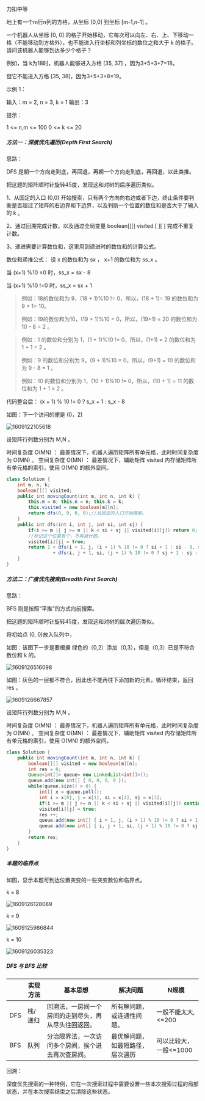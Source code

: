 力扣中等



地上有一个m行n列的方格，从坐标 [0,0] 到坐标 [m-1,n-1] 。

一个机器人从坐标 [0, 0] 的格子开始移动，它每次可以向左、右、上、下移动一格（不能移动到方格外），也不能进入行坐标和列坐标的数位之和大于 k 的格子。请问该机器人能够到达多少个格子？



例如，当 k为18时，机器人能够进入方格 [35, 37] ，因为3+5+3+7=18。

但它不能进入方格 [35, 38]，因为3+5+3+8=19。

 

示例 1：

输入：m = 2, n = 3, k = 1
输出：3



提示：

1 <= n,m <= 100
0 <= k <= 20








##### 方法一：深度优先遍历(Depth First Search)



思路：

DFS 是朝一个方向走到底，再回退，再朝一个方向走到底，再回退，以此类推。 

把这题的矩阵顺时针旋转45度，发现这和对树的后序遍历类似。



1、从固定的入口 (0,0) 开始搜索，只有两个方向向右边或者下边，终止条件要判断是否超过了矩阵的右边界和下边界，以及判断一个位置的数位和是否大于了输入的 k 。

2、通过回溯完成计数，以及通过全局变量 boolean[][] visited \[ ][ ] 完成不重复计数。

3、递进需要计算数位和，这里用到递进时的数位和的计算公式。



数位和递推公式：   设 x 的数位和为 sx ， x+1 的数位和为 ss_x 。

当 (x+1) %10 =0 时，ss_x =  sx - 8 

当 (x+1) %10 !=0 时，ss_x =  sx + 1

> 例如：18的数位和为 9，(18 + 1)%10 != 0，所以，(18 + 1)= 19 的数位和为 9 + 1= 10。
>
> 例如：19的数位和为10，(19 + 1)%10 = 0，所以，(19+1) = 20 的数位和为 10 - 8 = 2 。

> 例如：1 的数位和分别为 1，(1 + 1)%10 != 0，所以，(1+1) = 2 的数位和为 1 + 1 = 2 。 
>
> 例如：9 的数位和分别为 9，(9 + 1)%10 = 0，所以，(9+1) = 10 的数位和为 9 - 8 = 1 。 
>
> 例如：10 的数位和分别为 1，(10 + 1)%10 != 0，所以，(10 + 1) = 11 的数位和为 1 + 1 = 2 。 

代码整合后： (x + 1) % 10  != 0  ? s_x + 1 : s_x - 8 



如图：下一个访问的便是 (0，2)

![1609122105618](F:/项目/Git-md/ZJW-Summary/assets/1609122105618.png)

设矩阵行列数分别为 M,N 。

时间复杂度 O(MN) ： 最差情况下，机器人遍历矩阵所有单元格，此时时间复杂度为 O(MN) 。
空间复杂度 O(MN) ： 最差情况下，辅助矩阵 visited 内存储矩阵所有单元格的索引，使用 O(MN) 的额外空间。

````java
class Solution {
    int m, n, k;
    boolean[][] visited;
    public int movingCount(int m, int n, int k) {
        this.m = m; this.n = n; this.k = k;
        this.visited = new boolean[m][n];
        return dfs(0, 0, 0, 0);//从固定的入口开始搜索。
    }
    public int dfs(int i, int j, int si, int sj) {
        if(i >= m || j >= n || k < si + sj || visited[i][j]) return 0;
        //标记这个位置有个，不再被计数。
        visited[i][j] = true;
        return 1 + dfs(i + 1, j, (i + 1) % 10 != 0 ? si + 1 : si - 8, sj) 
                 + dfs(i, j + 1, si, (j + 1) % 10 != 0 ? sj + 1 : sj - 8);
    }
}
````

##### 方法二：广度优先搜索(Breadth First Search)



思路：

BFS 则是按照“平推”的方式向前搜索。 

把这题的矩阵顺时针旋转45度，发现这和对树的层次遍历类似。



将初始点 (0, 0)放入队列中，



如图：该图下一步是要根据 绿色的（0,2）添加（0,3），但是（0,3）已是不符合数位和 k 的。

![1609126516098](F:/项目/Git-md/ZJW-Summary/assets/1609126516098.png)

如图：灰色的一层都不符合，因此也不能再往下添加新的元素，循环结束，返回 res 。

![1609126667857](F:/项目/Git-md/ZJW-Summary/assets/1609126667857.png)

设矩阵行列数分别为 M,N 。

时间复杂度 O(MN) ： 最差情况下，机器人遍历矩阵所有单元格，此时时间复杂度为 O(MN) 。
空间复杂度 O(MN) ： 最差情况下，辅助矩阵 visited 内存储矩阵所有单元格的索引，使用 O(MN) 的额外空间。

````java
class Solution {
    public int movingCount(int m, int n, int k) {
        boolean[][] visited = new boolean[m][n];
        int res = 0;
        Queue<int[]> queue= new LinkedList<int[]>();
        queue.add(new int[] { 0, 0, 0, 0 });
        while(queue.size() > 0) {
            int[] x = queue.poll();
            int i = x[0], j = x[1], si = x[2], sj = x[3];
            if(i >= m || j >= n || k < si + sj || visited[i][j]) continue;
            visited[i][j] = true;
            res ++;
            queue.add(new int[] { i + 1, j, (i + 1) % 10 != 0 ? si + 1 : si - 8, sj });
            queue.add(new int[] { i, j + 1, si, (j + 1) % 10 != 0 ? sj + 1 : sj - 8 });
        }
        return res;
    }
}
````



##### 本题的临界点

如图，显示本题可到达位置突变的一些突变数位和临界点。

k = 8

![1609126128089](F:/项目/Git-md/ZJW-Summary/assets/1609126128089.png)

k = 9

![1609125986844](F:/项目/Git-md/ZJW-Summary/assets/1609125986844.png)

k = 10

![1609126035323](F:/项目/Git-md/ZJW-Summary/assets/1609126035323.png)



##### DFS 与 BFS 比较

|      | 实现方法 | 基本思想                                             | 解决问题                         | N规模                  |
| ---- | -------- | ---------------------------------------------------- | -------------------------------- | ---------------------- |
| DFS  | 栈/递归  | 回溯法，一房间一个房间的走到尽头，再从尽头往回返回。 | 所有解问题，或连通性问题。       | 一般不能太大,<=200     |
| BFS  | 队列     | 分治限界法，一次访问多个房间，挨个进去再次查房间。   | 最优解问题，如最短路径，层次遍历 | 可以比较大，一般<=1000 |

回溯：

深度优先搜索的一种特例，它在一次搜索过程中需要设置一些本次搜索过程的局部状态，并在本次搜索结束之后清除这些状态。